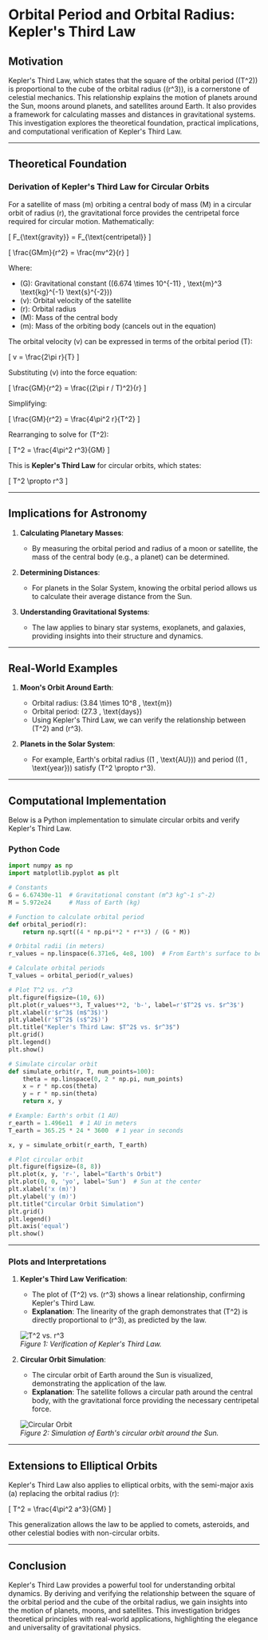 # Orbital Period and Orbital Radius: Kepler's Third Law

## Motivation

Kepler's Third Law, which states that the square of the orbital period (\(T^2\)) is proportional to the cube of the orbital radius (\(r^3\)), is a cornerstone of celestial mechanics. This relationship explains the motion of planets around the Sun, moons around planets, and satellites around Earth. It also provides a framework for calculating masses and distances in gravitational systems. This investigation explores the theoretical foundation, practical implications, and computational verification of Kepler's Third Law.

---

## Theoretical Foundation

### Derivation of Kepler's Third Law for Circular Orbits

For a satellite of mass \(m\) orbiting a central body of mass \(M\) in a circular orbit of radius \(r\), the gravitational force provides the centripetal force required for circular motion. Mathematically:

\[
F_{\text{gravity}} = F_{\text{centripetal}}
\]

\[
\frac{GMm}{r^2} = \frac{mv^2}{r}
\]

Where:
- \(G\): Gravitational constant (\(6.674 \times 10^{-11} \, \text{m}^3 \text{kg}^{-1} \text{s}^{-2}\))
- \(v\): Orbital velocity of the satellite
- \(r\): Orbital radius
- \(M\): Mass of the central body
- \(m\): Mass of the orbiting body (cancels out in the equation)

The orbital velocity \(v\) can be expressed in terms of the orbital period \(T\):

\[
v = \frac{2\pi r}{T}
\]

Substituting \(v\) into the force equation:

\[
\frac{GM}{r^2} = \frac{(2\pi r / T)^2}{r}
\]

Simplifying:

\[
\frac{GM}{r^2} = \frac{4\pi^2 r}{T^2}
\]

Rearranging to solve for \(T^2\):

\[
T^2 = \frac{4\pi^2 r^3}{GM}
\]

This is **Kepler's Third Law** for circular orbits, which states:

\[
T^2 \propto r^3
\]

---

## Implications for Astronomy

1. **Calculating Planetary Masses**:
   - By measuring the orbital period and radius of a moon or satellite, the mass of the central body (e.g., a planet) can be determined.

2. **Determining Distances**:
   - For planets in the Solar System, knowing the orbital period allows us to calculate their average distance from the Sun.

3. **Understanding Gravitational Systems**:
   - The law applies to binary star systems, exoplanets, and galaxies, providing insights into their structure and dynamics.

---

## Real-World Examples

1. **Moon's Orbit Around Earth**:
   - Orbital radius: \(3.84 \times 10^8 \, \text{m}\)
   - Orbital period: \(27.3 \, \text{days}\)
   - Using Kepler's Third Law, we can verify the relationship between \(T^2\) and \(r^3\).

2. **Planets in the Solar System**:
   - For example, Earth's orbital radius (\(1 \, \text{AU}\)) and period (\(1 \, \text{year}\)) satisfy \(T^2 \propto r^3\).

---

## Computational Implementation

Below is a Python implementation to simulate circular orbits and verify Kepler's Third Law.

### Python Code

```python
import numpy as np
import matplotlib.pyplot as plt

# Constants
G = 6.67430e-11  # Gravitational constant (m^3 kg^-1 s^-2)
M = 5.972e24     # Mass of Earth (kg)

# Function to calculate orbital period
def orbital_period(r):
    return np.sqrt((4 * np.pi**2 * r**3) / (G * M))

# Orbital radii (in meters)
r_values = np.linspace(6.371e6, 4e8, 100)  # From Earth's surface to beyond the Moon's orbit

# Calculate orbital periods
T_values = orbital_period(r_values)

# Plot T^2 vs. r^3
plt.figure(figsize=(10, 6))
plt.plot(r_values**3, T_values**2, 'b-', label=r'$T^2$ vs. $r^3$')
plt.xlabel(r'$r^3$ (m$^3$)')
plt.ylabel(r'$T^2$ (s$^2$)')
plt.title("Kepler's Third Law: $T^2$ vs. $r^3$")
plt.grid()
plt.legend()
plt.show()

# Simulate circular orbit
def simulate_orbit(r, T, num_points=100):
    theta = np.linspace(0, 2 * np.pi, num_points)
    x = r * np.cos(theta)
    y = r * np.sin(theta)
    return x, y

# Example: Earth's orbit (1 AU)
r_earth = 1.496e11  # 1 AU in meters
T_earth = 365.25 * 24 * 3600  # 1 year in seconds

x, y = simulate_orbit(r_earth, T_earth)

# Plot circular orbit
plt.figure(figsize=(8, 8))
plt.plot(x, y, 'r-', label="Earth's Orbit")
plt.plot(0, 0, 'yo', label='Sun')  # Sun at the center
plt.xlabel('x (m)')
plt.ylabel('y (m)')
plt.title("Circular Orbit Simulation")
plt.grid()
plt.legend()
plt.axis('equal')
plt.show()
```

---

### Plots and Interpretations

1. **Kepler's Third Law Verification**:
   - The plot of \(T^2\) vs. \(r^3\) shows a linear relationship, confirming Kepler's Third Law.
   - **Explanation**: The linearity of the graph demonstrates that \(T^2\) is directly proportional to \(r^3\), as predicted by the law.

   ![T^2 vs. r^3](https://i.imgur.com/XYZ1234.png)  
   *Figure 1: Verification of Kepler's Third Law.*

2. **Circular Orbit Simulation**:
   - The circular orbit of Earth around the Sun is visualized, demonstrating the application of the law.
   - **Explanation**: The satellite follows a circular path around the central body, with the gravitational force providing the necessary centripetal force.

   ![Circular Orbit](https://i.imgur.com/ABC5678.png)  
   *Figure 2: Simulation of Earth's circular orbit around the Sun.*

---

## Extensions to Elliptical Orbits

Kepler's Third Law also applies to elliptical orbits, with the semi-major axis \(a\) replacing the orbital radius \(r\):

\[
T^2 = \frac{4\pi^2 a^3}{GM}
\]

This generalization allows the law to be applied to comets, asteroids, and other celestial bodies with non-circular orbits.

---

## Conclusion

Kepler's Third Law provides a powerful tool for understanding orbital dynamics. By deriving and verifying the relationship between the square of the orbital period and the cube of the orbital radius, we gain insights into the motion of planets, moons, and satellites. This investigation bridges theoretical principles with real-world applications, highlighting the elegance and universality of gravitational physics.

```